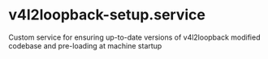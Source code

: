 # v4l2loopback-setup.service
Custom service for ensuring up-to-date versions of v4l2loopback modified codebase and pre-loading at machine startup
